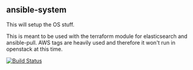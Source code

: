 ## ansible-system
This will setup the OS stuff.

This is meant to be used with the terraform module for elasticsearch and ansible-pull.
AWS tags are heavily used and therefore it won't run in openstack at this time.


[![Build Status](https://drone.lma.wbx2.com/api/badges/post-deployment/ansible-system/status.svg)](https://drone.lma.wbx2.com/post-deployment/ansible-system)